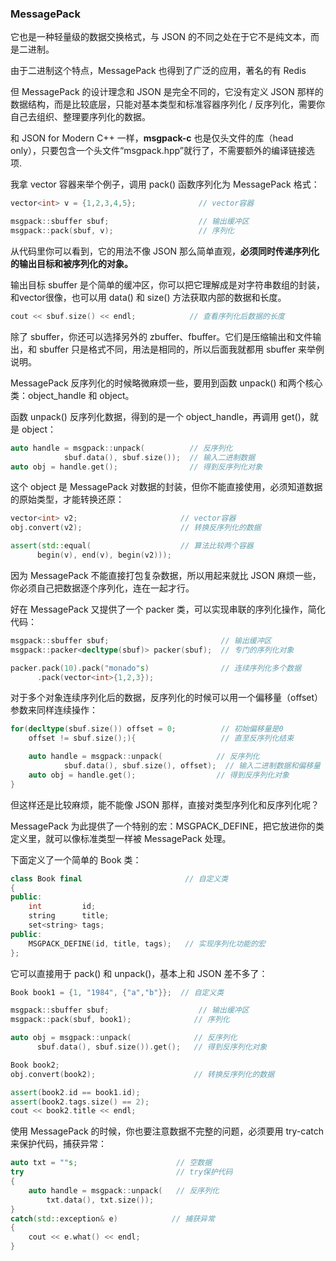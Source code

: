 ### MessagePack

它也是一种轻量级的数据交换格式，与 JSON 的不同之处在于它不是纯文本，而是二进制。

由于二进制这个特点，MessagePack 也得到了广泛的应用，著名的有 Redis

但 MessagePack 的设计理念和 JSON 是完全不同的，它没有定义 JSON 那样的数据结构，而是比较底层，只能对基本类型和标准容器序列化 / 反序列化，需要你自己去组织、整理要序列化的数据。

和 JSON for Modern C++ 一样，**msgpack-c** 也是仅头文件的库（head only），只要包含一个头文件“msgpack.hpp”就行了，不需要额外的编译链接选项.

我拿 vector 容器来举个例子，调用 pack() 函数序列化为 MessagePack 格式：

```c++
vector<int> v = {1,2,3,4,5};              // vector容器

msgpack::sbuffer sbuf;                    // 输出缓冲区
msgpack::pack(sbuf, v);                   // 序列化
```

从代码里你可以看到，它的用法不像 JSON 那么简单直观，**必须同时传递序列化的输出目标和被序列化的对象。**

输出目标 sbuffer 是个简单的缓冲区，你可以把它理解成是对字符串数组的封装，和vector很像，也可以用 data() 和 size() 方法获取内部的数据和长度。

```c++
cout << sbuf.size() << endl;            // 查看序列化后数据的长度
```



除了 sbuffer，你还可以选择另外的 zbuffer、fbuffer。它们是压缩输出和文件输出，和 sbuffer 只是格式不同，用法是相同的，所以后面我就都用 sbuffer 来举例说明。

MessagePack 反序列化的时候略微麻烦一些，要用到函数 unpack() 和两个核心类：object_handle 和 object。

函数 unpack() 反序列化数据，得到的是一个 object_handle，再调用 get()，就是 object：

```c++
auto handle = msgpack::unpack(          // 反序列化
            sbuf.data(), sbuf.size());  // 输入二进制数据
auto obj = handle.get();                // 得到反序列化对象
```

这个 object 是 MessagePack 对数据的封装，但你不能直接使用，必须知道数据的原始类型，才能转换还原：

```c++
vector<int> v2;                       // vector容器
obj.convert(v2);                      // 转换反序列化的数据

assert(std::equal(                    // 算法比较两个容器
      begin(v), end(v), begin(v2)));
```

因为 MessagePack 不能直接打包复杂数据，所以用起来就比 JSON 麻烦一些，你必须自己把数据逐个序列化，连在一起才行。

好在 MessagePack 又提供了一个 packer 类，可以实现串联的序列化操作，简化代码：

```c++
msgpack::sbuffer sbuf;                         // 输出缓冲区
msgpack::packer<decltype(sbuf)> packer(sbuf);  // 专门的序列化对象

packer.pack(10).pack("monado"s)                // 连续序列化多个数据
      .pack(vector<int>{1,2,3});
```

对于多个对象连续序列化后的数据，反序列化的时候可以用一个偏移量（offset）参数来同样连续操作：

```c++
for(decltype(sbuf.size()) offset = 0;          // 初始偏移量是0
    offset != sbuf.size();){                   // 直至反序列化结束

    auto handle = msgpack::unpack(            // 反序列化
            sbuf.data(), sbuf.size(), offset);  // 输入二进制数据和偏移量
    auto obj = handle.get();                  // 得到反序列化对象
}
```

但这样还是比较麻烦，能不能像 JSON 那样，直接对类型序列化和反序列化呢？

MessagePack 为此提供了一个特别的宏：MSGPACK_DEFINE，把它放进你的类定义里，就可以像标准类型一样被 MessagePack 处理。

下面定义了一个简单的 Book 类：

```c++
class Book final                       // 自定义类
{
public:
    int         id;
    string      title;
    set<string> tags;
public:
    MSGPACK_DEFINE(id, title, tags);   // 实现序列化功能的宏
};
```

它可以直接用于 pack() 和 unpack()，基本上和 JSON 差不多了：

```c++
Book book1 = {1, "1984", {"a","b"}};  // 自定义类

msgpack::sbuffer sbuf;                    // 输出缓冲区
msgpack::pack(sbuf, book1);              // 序列化

auto obj = msgpack::unpack(              // 反序列化
      sbuf.data(), sbuf.size()).get();   // 得到反序列化对象

Book book2;
obj.convert(book2);                      // 转换反序列化的数据

assert(book2.id == book1.id);
assert(book2.tags.size() == 2);
cout << book2.title << endl;
```

使用 MessagePack 的时候，你也要注意数据不完整的问题，必须要用 try-catch 来保护代码，捕获异常：

```c++
auto txt = ""s;                      // 空数据
try                                  // try保护代码
{
    auto handle = msgpack::unpack(   // 反序列化
        txt.data(), txt.size());
}
catch(std::exception& e)            // 捕获异常
{
    cout << e.what() << endl;
}
```


